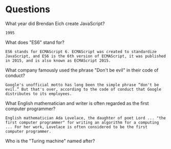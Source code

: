 # Questions

What year did Brendan Eich create JavaScript?

```
1995
```

What does "ES6" stand for?

```
ES6 stands for ECMAScript 6. ECMAScript was created to standardize JavaScript, and ES6 is the 6th version of ECMAScript, it was published in 2015, and is also known as ECMAScript 2015.
```

What company famously used the phrase "Don't be evil" in their code of conduct?

```
Google's unofficial motto has long been the simple phrase “don't be evil.” But that's over, according to the code of conduct that Google distributes to its employees.
```

What English mathematician and writer is often regarded as the first computer programmer?

```
English mathematician Ada Lovelace, the daughter of poet Lord ... "the first computer programmer" for writing an algorithm for a computing ... For her work, Lovelace is often considered to be the first computer programmer.
```

Who is the "Turing machine" named after?

```

```

